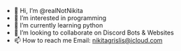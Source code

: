 - 👋 Hi, I’m @realNotNikita
- 👀 I’m interested in programming
- 🌱 I’m currently learning python
- 💞️ I’m looking to collaborate on Discord Bots & Websites
- 📫 How to reach me Email: nikitagrislis@icloud.com

<!---
realNotNikita/realNotNikita is a ✨ special ✨ repository because its `README.md` (this file) appears on your GitHub profile.
You can click the Preview link to take a look at your changes.
--->
